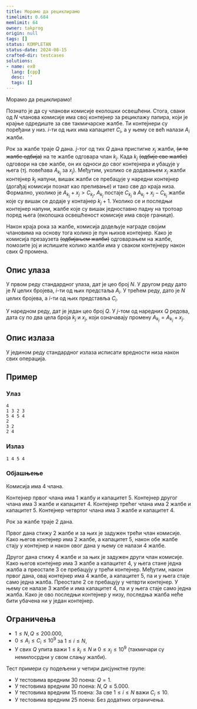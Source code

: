 ```yaml
---
title: Морамо да рециклирамо
timelimit: 0.684
memlimit: 64
owner: takprog
origin: null
tags: []
status: KOMPLETAN
status-date: 2024-08-15
crafted-dir: testcases
solutions:
- name: ex0
  lang: [cpp]
  desc: ''
  tags: []
---
```


Морамо да рециклирамо!

Познато је да су чланови комисије еколошки освешћени. Стога, сваки од $N$ чланова комисије има свој контејнер за рециклажу папира, који је крајње одредиште за све такмичарске жалбе. Ти контејнери су поређани у низ. $i$-ти од њих има капацитет $C_i$, а у њему се већ налази $A_i$ жалби. 

Рок за жалбе траје $Q$ дана. $j$-тог од тих $Q$ дана пристигне $x_j$ жалби, <s>(и те жалбе одбија)</s> на те жалбе одговара члан $k_j$. Када $k_j$ <s>(одбије све жалбе)</s> одговори на све жалбе, он их односи до свог контејнера и убацује у њега (тј. повећава $A_{k_j}$ за $x_j$). Међутим, уколико се додавањем $x_j$ жалби контејнер $k_j$ напуни, вишак жалби се пребацује у наредни контејнер (догађај комисији познат као преливање) и тако све до краја низа. Формално, уколико је $A_{k_j} + x_j > C_{k_j}$, $A_{k_j}$ постаје $C_{k_j}$ а $A_{k_j} + x_j - C_{k_j}$ жалби које су вишак се додаје у контајнер $k_j + 1$. Уколико се и последњи контејнер напуни, жалбе које су вишак једноставно падну на тротоар поред њега (еколошка освешћеност комисије има своје границе).


Након краја рока за жалбе, комисија додељује награде својим члановима на основу тога колико је пун њихов контејнер. Како је комисија презаузета <s>(одбијањем жалби)</s> одговарањем на жалбе, помозите јој и испишите колико жалби има у сваком контејнеру након свих $Q$ промена.

## Опис улаза
У првом реду стандардног улаза, дат је цео број $N$. У другом реду дато је $N$ целих бројева, $i$-ти од њих предстаља $A_i$. У трећем реду, дато је $N$ целих бројева, а $i$-ти од њих представља $C_i$. 

У наредном реду, дат је један цео број $Q$. У $j$-том од наредних $Q$ редова, дата су по два цела броја $k_j$ и $x_j$, који означавају промену $A_{k_j} = A_{k_j} + x_j$.

## Опис излаза
У једином реду стандардног излаза исписати вредности низа након свих операција.

## Пример

### Улаз

```
4
1 3 2 3
5 4 5 4
2
3 2
2 4
```

### Излаз

```
1 4 5 4
```
### Објашњење
Комисија има $4$ члана. 

Контејнер првог члана има $1$ жалбу и капацитет $5$.
Контејнер другог члана има $3$ жалбе и капацитет $4$.
Контејнер трећег члана има $2$ жалбе и капацитет $5$.
Контејнер четвртог члана има $3$ жалбе и капацитет $4$.

Рок за жалбе траје $2$ дана.

Првог дана стижу $2$ жалбе и за њих је задужен трећи члан комисије. Како његов контејнер има $2$ жалбе, а капацитет $5$, након обе жалбе стају у контејнер и након овог дана у њему се налази $4$ жалбe.



Другог дана стижу $4$ жалбе и за њих је задужен други члан комисије. Како његов контејнер има $3$ жалбе а капацитет $4$, у њега стане једна жалба а преостале $3$ се пребацују у трећи контејнер. Међутим, након првог дана, овај контејнер има $4$ жалбе, а капацитет $5$, па и у њега стаје само једна жалба. Преостале $2$ се пребацују у четврти контејнер. У њему се налазе $3$ жалбе и има капацитет $4$, па и у њега стаје само једна жалба. Како је ово последњи контејнер у низу, последња жалба неће бити убачена ни у један контејнер.



## Ограничења
* $1 \leq N, Q \leq 200.000$,
* $0 \leq A_i \leq C_i \leq 10^9$ за $1 \leq i \leq N$,
* У свих $Q$ упита важи $1 \leq k_j \leq N$ и $0 \leq x_j \leq 10^9$ (такмичари су немилосрдни у свом слању жалби).

Тест примери су подељени у четири дисјунктне групе:

* У тестовима вредним 30 поена: $Q = 1$.
* У тестовима вредним 30 поена: $N, Q \leq 5.000$.
* У тестовима вредним 15 поена: За све $1 \leq i \leq N$ важи $C_i \leq 10$.
* У тестовима вредним 25 поена: Без додатних ограничења.



